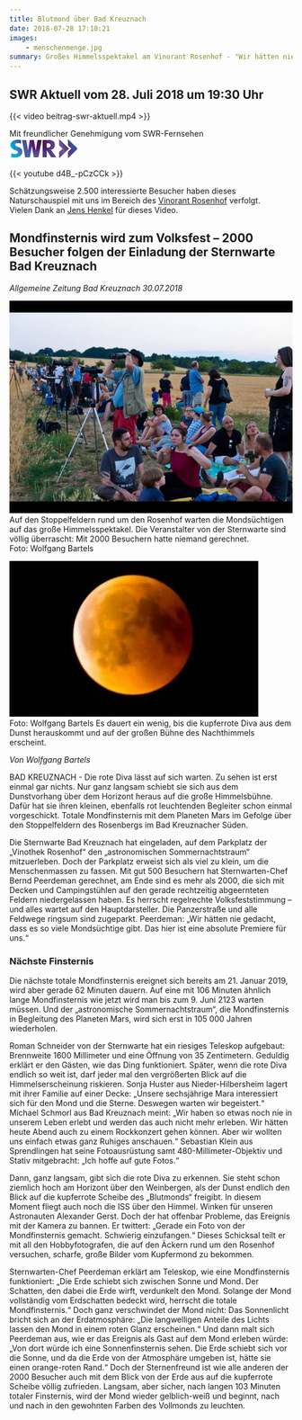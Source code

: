 ```yaml
---
title: Blutmond über Bad Kreuznach
date: 2018-07-28 17:10:21
images: 
    - menschenmenge.jpg
summary: Großes Himmelsspektakel am Vinorant Rosenhof - "Wir hätten nie gedacht, dass es so viele Mondsüchtige gibt. Das hier ist eine absolute Premiere für uns."
---
```


## SWR Aktuell vom 28. Juli 2018 um 19:30 Uhr

{{< video beitrag-swr-aktuell.mp4 >}}

Mit freundlicher Genehmigung vom SWR-Fernsehen  
[![SWR Aktuell](swr-logo.gif)](https://www.swr.de/swraktuell)

{{< youtube d4B_-pCzCCk >}}

Schätzungsweise 2.500 interessierte Besucher haben dieses Naturschauspiel mit uns im Bereich des [Vinorant Rosenhof](https://www.vinorant-rosenhof.de/) verfolgt.  
Vielen Dank an [Jens Henkel](http://jhmusic.de/) für dieses Video.


## Mondfinsternis wird zum Volksfest – 2000 Besucher folgen der Einladung der Sternwarte Bad Kreuznach
*Allgemeine Zeitung Bad Kreuznach 30.07.2018*

![Menschenmenge am Vinorant Rosenhof](menschenmenge-2.jpg)  
Auf den Stoppelfeldern rund um den Rosenhof warten die Mondsüchtigen auf das große Himmelsspektakel. Die Veranstalter von der Sternwarte sind völlig überrascht: Mit 2000 Besuchern hatte niemand gerechnet.  
Foto: Wolfgang Bartels

![Blutmond](blutmond.jpg)  
Foto: Wolfgang Bartels
Es dauert ein wenig, bis die kupferrote Diva aus dem Dunst herauskommt und auf der großen Bühne des Nachthimmels erscheint.   


*Von Wolfgang Bartels*

BAD KREUZNACH - Die rote Diva lässt auf sich warten. Zu sehen ist erst einmal gar nichts. Nur ganz langsam schiebt sie sich aus dem Dunstvorhang über dem Horizont heraus auf die große Himmelsbühne. Dafür hat sie ihren kleinen, ebenfalls rot leuchtenden Begleiter schon einmal vorgeschickt. Totale Mondfinsternis mit dem Planeten Mars im Gefolge über den Stoppelfeldern des Rosenbergs im Bad Kreuznacher Süden.

Die Sternwarte Bad Kreuznach hat eingeladen, auf dem Parkplatz der „Vinothek Rosenhof“ den „astronomischen Sommernachtstraum“ mitzuerleben. Doch der Parkplatz erweist sich als viel zu klein, um die Menschenmassen zu fassen. Mit gut 500 Besuchern hat Sternwarten-Chef Bernd Peerdeman gerechnet, am Ende sind es mehr als 2000, die sich mit Decken und Campingstühlen auf den gerade rechtzeitig abgeernteten Feldern niedergelassen haben. Es herrscht regelrechte Volksfeststimmung – und alles wartet auf den Hauptdarsteller. Die Panzerstraße und alle Feldwege ringsum sind zugeparkt. Peerdeman: „Wir hätten nie gedacht, dass es so viele Mondsüchtige gibt. Das hier ist eine absolute Premiere für uns.“


### Nächste Finsternis  
Die nächste totale Mondfinsternis ereignet sich bereits am 21. Januar 2019, wird aber gerade 62 Minuten dauern. Auf eine mit 106 Minuten ähnlich lange Mondfinsternis wie jetzt wird man bis zum 9. Juni 2123 warten müssen. Und der „astronomische Sommernachtstraum“, die Mondfinsternis in Begleitung des Planeten Mars, wird sich erst in 105 000 Jahren wiederholen.

Roman Schneider von der Sternwarte hat ein riesiges Teleskop aufgebaut: Brennweite 1600 Millimeter und eine Öffnung von 35 Zentimetern. Geduldig erklärt er den Gästen, wie das Ding funktioniert. Später, wenn die rote Diva endlich so weit ist, darf jeder mal den vergrößerten Blick auf die Himmelserscheinung riskieren. Sonja Huster aus Nieder-Hilbersheim lagert mit ihrer Familie auf einer Decke: „Unsere sechsjährige Mara interessiert sich für den Mond und die Sterne. Deswegen warten wir begeistert.“ Michael Schmorl aus Bad Kreuznach meint: „Wir haben so etwas noch nie in unserem Leben erlebt und werden das auch nicht mehr erleben. Wir hätten heute Abend auch zu einem Rockkonzert gehen können. Aber wir wollten uns einfach etwas ganz Ruhiges anschauen.“ Sebastian Klein aus Sprendlingen hat seine Fotoausrüstung samt 480-Millimeter-Objektiv und Stativ mitgebracht: „Ich hoffe auf gute Fotos.“

Dann, ganz langsam, gibt sich die rote Diva zu erkennen. Sie steht schon ziemlich hoch am Horizont über den Weinbergen, als der Dunst endlich den Blick auf die kupferrote Scheibe des „Blutmonds“ freigibt. In diesem Moment fliegt auch noch die ISS über den Himmel. Winken für unseren Astronauten Alexander Gerst. Doch der hat offenbar Probleme, das Ereignis mit der Kamera zu bannen. Er twittert: „Gerade ein Foto von der Mondfinsternis gemacht. Schwierig einzufangen.“ Dieses Schicksal teilt er mit all den Hobbyfotografen, die auf den Äckern rund um den Rosenhof versuchen, scharfe, große Bilder vom Kupfermond zu bekommen.

Sternwarten-Chef Peerdeman erklärt am Teleskop, wie eine Mondfinsternis funktioniert: „Die Erde schiebt sich zwischen Sonne und Mond. Der Schatten, den dabei die Erde wirft, verdunkelt den Mond. Solange der Mond vollständig vom Erdschatten bedeckt wird, herrscht die totale Mondfinsternis.“ Doch ganz verschwindet der Mond nicht: Das Sonnenlicht bricht sich an der Erdatmosphäre: „Die langwelligen Anteile des Lichts lassen den Mond in einem roten Glanz erscheinen.“ Und dann malt sich Peerdeman aus, wie er das Ereignis als Gast auf dem Mond erleben würde: „Von dort würde ich eine Sonnenfinsternis sehen. Die Erde schiebt sich vor die Sonne, und da die Erde von der Atmosphäre umgeben ist, hätte sie einen orange-roten Rand.“ Doch der Sternenfreund ist wie alle anderen der 2000 Besucher auch mit dem Blick von der Erde aus auf die kupferrote Scheibe völlig zufrieden. Langsam, aber sicher, nach langen 103 Minuten totaler Finsternis, wird der Mond wieder gelblich-weiß und beginnt, nach und nach in den gewohnten Farben des Vollmonds zu leuchten.